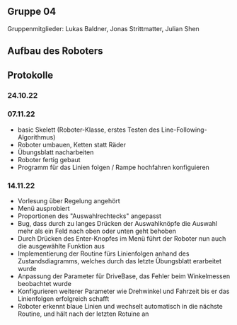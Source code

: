 ## Gruppe 04
Gruppenmitglieder: Lukas Baldner, Jonas Strittmatter, Julian Shen

## Aufbau des Roboters


## Protokolle
### 24.10.22

### 07.11.22
- basic Skelett (Roboter-Klasse, erstes Testen des Line-Following-Algorithmus)
- Roboter umbauen, Ketten statt Räder
- Übungsblatt nacharbeiten
- Roboter fertig gebaut
- Programm für das Linien folgen / Rampe hochfahren konfiguieren

### 14.11.22
- Vorlesung über Regelung angehört
- Menü ausprobiert
- Proportionen des "Auswahlrechtecks" angepasst
- Bug, dass durch zu langes Drücken der Auswahlknöpfe die Auswahl mehr als ein Feld nach oben oder unten geht behoben
- Durch Drücken des Enter-Knopfes im Menü führt der Roboter nun auch die ausgewählte Funktion aus
- Implementierung der Routine fürs Linienfolgen anhand des Zustandsdiagramms, welches durch das letzte Übungsblatt erarbeitet wurde
- Anpassung der Parameter für DriveBase, das Fehler beim Winkelmessen beobachtet wurde
- Konfigurieren weiterer Parameter wie Drehwinkel und Fahrzeit bis er das Linienfolgen erfolgreich schafft
- Roboter erkennt blaue Linien und wechselt automatisch in die nächste Routine, und hält nach der letzten Rotuine an
